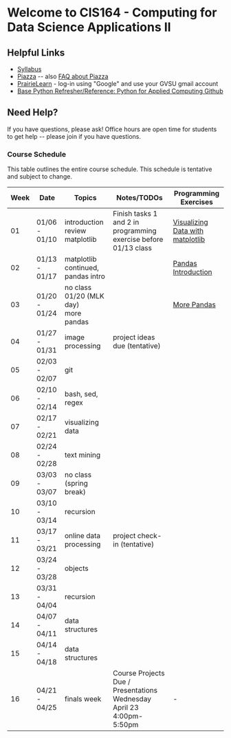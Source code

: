 # Welcome to CIS164 - Computing for Data Science Applications II

## Helpful Links
* [Syllabus](syllabus.md)
* [Piazza](https://piazza.com/gvsu/winter2025/cis164/home) -- also [FAQ about Piazza](piazza-faq.md)
* [PrairieLearn](https://us.prairielearn.com/) - log-in
  using "Google" and use your GVSU gmail account
* [Base Python Refresher/Reference:  Python for Applied Computing Github](https://github.com/eecarrier/python-for-applied-computing)

## Need Help?
If you have questions, please ask!  Office hours are open time for students
to get help -- please join if you have questions.


### Course Schedule
This table outlines the entire course schedule.
This schedule is tentative and subject to change.

| Week | Date          | Topics | Notes/TODOs | Programming Exercises |
| ---- | ------------- | ------ | ------------- | ------- |
|  01  | 01/06 - 01/10 | introduction <br> review <br> matplotlib | Finish tasks 1 and 2 in programming exercise before 01/13 class  |  [Visualizing Data with matplotlib](https://us.prairielearn.com/pl/course_instance/173335/assessment/2496830) |
|  02  | 01/13 - 01/17 | matplotlib continued, pandas intro |  | [Pandas Introduction](https://us.prairielearn.com/pl/course_instance/173335/assessment/2500430) |
|  03  | 01/20 - 01/24 | no class 01/20 (MLK day) <br> more pandas |  | [More Pandas](https://us.prairielearn.com/pl/course_instance/173335/assessment/2504120) |
|  04  | 01/27 - 01/31 | image processing | project ideas due (tentative) |  |
|  05  | 02/03 - 02/07 | git |  |  |
|  06  | 02/10 - 02/14 | bash, sed, regex |  |  |
|  07  | 02/17 - 02/21 | visualizing data |  |  |
|  08  | 02/24 - 02/28 | text mining |  |  |
|  09  | 03/03 - 03/07 | no class (spring break) |  |  |
|  10  | 03/10 - 03/14 | recursion |  |  |
|  11  | 03/17 - 03/21 | online data processing | project check-in (tentative) |  |
|  12  | 03/24 - 03/28 | objects |  |  |
|  13  | 03/31 - 04/04 | recursion |  |  |
|  14  | 04/07 - 04/11 | data structures |  |  |
|  15  | 04/14 - 04/18 | data structures | | |
|  16  | 04/21 - 04/25 | finals week | Course Projects Due / Presentations Wednesday April 23 4:00pm-5:50pm | - |

